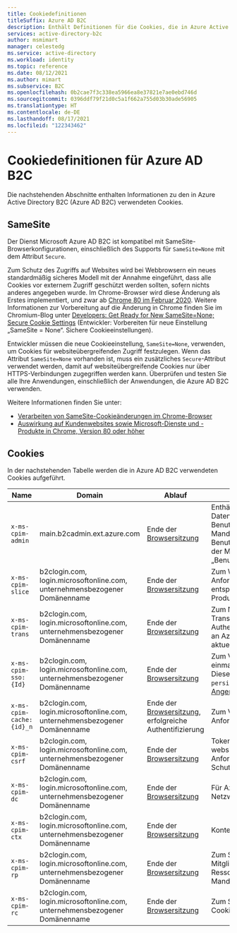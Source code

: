 ```yaml
---
title: Cookiedefinitionen
titleSuffix: Azure AD B2C
description: Enthält Definitionen für die Cookies, die in Azure Active Directory B2C verwendet werden.
services: active-directory-b2c
author: msmimart
manager: celestedg
ms.service: active-directory
ms.workload: identity
ms.topic: reference
ms.date: 08/12/2021
ms.author: mimart
ms.subservice: B2C
ms.openlocfilehash: 0b2cae7f3c338ea5966ea8e37821e7ae0ebd746d
ms.sourcegitcommit: 0396ddf79f21d0c5a1f662a755d03b30ade56905
ms.translationtype: HT
ms.contentlocale: de-DE
ms.lasthandoff: 08/17/2021
ms.locfileid: "122343462"
---
```

# <a name="cookies-definitions-for-azure-ad-b2c"></a>Cookiedefinitionen für Azure AD B2C

Die nachstehenden Abschnitte enthalten Informationen zu den in Azure Active Directory B2C (Azure AD B2C) verwendeten Cookies.

## <a name="samesite"></a>SameSite

Der Dienst Microsoft Azure AD B2C ist kompatibel mit SameSite-Browserkonfigurationen, einschließlich des Supports für `SameSite=None` mit dem Attribut `Secure`.

Zum Schutz des Zugriffs auf Websites wird bei Webbrowsern ein neues standardmäßig sicheres Modell mit der Annahme eingeführt, dass alle Cookies vor externem Zugriff geschützt werden sollten, sofern nichts anderes angegeben wurde. Im Chrome-Browser wird diese Änderung als Erstes implementiert, und zwar ab [Chrome 80 im Februar 2020](https://www.chromium.org/updates/same-site). Weitere Informationen zur Vorbereitung auf die Änderung in Chrome finden Sie im Chromium-Blog unter [Developers: Get Ready for New SameSite=None; Secure Cookie Settings](https://blog.chromium.org/2019/10/developers-get-ready-for-new.html) (Entwickler: Vorbereiten für neue Einstellung „SameSite = None“. Sichere Cookieeinstellungen).

Entwickler müssen die neue Cookieeinstellung, `SameSite=None`, verwenden, um Cookies für websiteübergreifenden Zugriff festzulegen. Wenn das Attribut `SameSite=None` vorhanden ist, muss ein zusätzliches `Secure`-Attribut verwendet werden, damit auf websiteübergreifende Cookies nur über HTTPS-Verbindungen zugegriffen werden kann. Überprüfen und testen Sie alle Ihre Anwendungen, einschließlich der Anwendungen, die Azure AD B2C verwenden.

Weitere Informationen finden Sie unter:

* [Verarbeiten von SameSite-Cookieänderungen im Chrome-Browser](../active-directory/develop/howto-handle-samesite-cookie-changes-chrome-browser.md)
* [Auswirkung auf Kundenwebsites sowie Microsoft-Dienste und -Produkte in Chrome, Version 80 oder höher](https://support.microsoft.com/help/4522904/potential-disruption-to-customer-websites-in-latest-chrome)

## <a name="cookies"></a>Cookies

In der nachstehenden Tabelle werden die in Azure AD B2C verwendeten Cookies aufgeführt.

| Name | Domain | Ablauf | Zweck |
| ----------- | ------ | -------------------------- | --------- |
| `x-ms-cpim-admin` | main.b2cadmin.ext.azure.com | Ende der [Browsersitzung](session-behavior.md) | Enthält mandantenübergreifende Daten zur Benutzermitgliedschaft: Mandanten, zu denen ein Benutzer gehört, und die Ebene der Mitgliedschaft („Admin“ oder „Benutzer“). |
| `x-ms-cpim-slice` | b2clogin.com, login.microsoftonline.com, unternehmensbezogener Domänenname | Ende der [Browsersitzung](session-behavior.md) | Zum Weiterleiten von Anforderungen an die entsprechende Produktionsinstanz. |
| `x-ms-cpim-trans` | b2clogin.com, login.microsoftonline.com, unternehmensbezogener Domänenname | Ende der [Browsersitzung](session-behavior.md) | Zum Nachverfolgen von Transaktionen (Anzahl der Authentifizierungsanforderungen an Azure AD B2C) und der aktuellen Transaktion. |
| `x-ms-cpim-sso:{Id}` | b2clogin.com, login.microsoftonline.com, unternehmensbezogener Domänenname | Ende der [Browsersitzung](session-behavior.md) | Zum Verwalten der Sitzung mit einmaligem Anmelden (SSO). Dieses Cookie wird auf `persistent` festgelegt, wenn [Angemeldet bleiben](session-behavior.md#enable-keep-me-signed-in-kmsi) aktiviert ist.|
| `x-ms-cpim-cache:{id}_n` | b2clogin.com, login.microsoftonline.com, unternehmensbezogener Domänenname | Ende der [Browsersitzung](session-behavior.md), erfolgreiche Authentifizierung | Zum Verwalten des Anforderungsstatus. |
| `x-ms-cpim-csrf` | b2clogin.com, login.microsoftonline.com, unternehmensbezogener Domänenname | Ende der [Browsersitzung](session-behavior.md) | Token der websiteübergreifenden Anforderungsfälschung zum Schutz vor CSRF-Angriffen. |
| `x-ms-cpim-dc` | b2clogin.com, login.microsoftonline.com, unternehmensbezogener Domänenname | Ende der [Browsersitzung](session-behavior.md) | Für Azure AD B2C-Netzwerkrouting. |
| `x-ms-cpim-ctx` | b2clogin.com, login.microsoftonline.com, unternehmensbezogener Domänenname | Ende der [Browsersitzung](session-behavior.md) | Kontext |
| `x-ms-cpim-rp` | b2clogin.com, login.microsoftonline.com, unternehmensbezogener Domänenname | Ende der [Browsersitzung](session-behavior.md) | Zum Speichern der Mitgliedschaftsdaten für den Ressourceourcenanbieter-Mandanten. |
| `x-ms-cpim-rc` | b2clogin.com, login.microsoftonline.com, unternehmensbezogener Domänenname | Ende der [Browsersitzung](session-behavior.md) | Zum Speichern des Relay-Cookies. |
